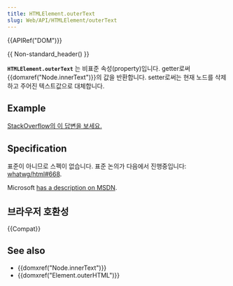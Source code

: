 ```yaml
---
title: HTMLElement.outerText
slug: Web/API/HTMLElement/outerText
---
```

{{APIRef("DOM")}}

{{ Non-standard_header() }}

**`HTMLElement.outerText`** 는 비표준 속성(property)입니다. getter로써{{domxref("Node.innerText")}}의 값을 반환합니다. setter로써는 현재 노드를 삭제하고 주어진 텍스트값으로 대체합니다.

## Example

[StackOverflow의 이 답변을 보세요.](http://stackoverflow.com/a/18481435)

## Specification

표준이 아니므로 스펙이 없습니다. 표준 논의가 다음에서 진행중입니다: [whatwg/html#668](https://github.com/whatwg/html/issues/668).

Microsoft [has a description on MSDN](<https://msdn.microsoft.com/en-us/library/ms534311(v=vs.85).aspx>).

## 브라우저 호환성

{{Compat}}

## See also

- {{domxref("Node.innerText")}}
- {{domxref("Element.outerHTML")}}
